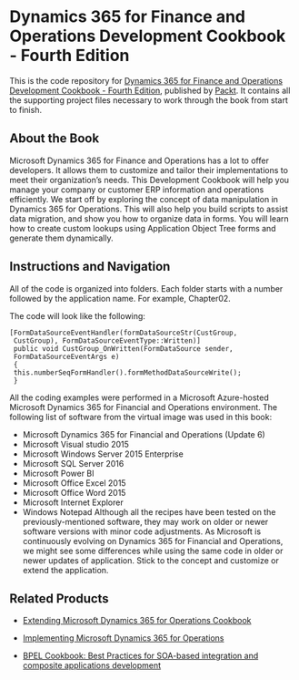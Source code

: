 


# Dynamics 365 for Finance and Operations Development Cookbook - Fourth Edition
This is the code repository for [Dynamics 365 for Finance and Operations Development Cookbook - Fourth Edition](https://www.packtpub.com/application-development/dynamics-365-operations-development-cookbook-fourth-edition?utm_source=github&utm_medium=repository&utm_campaign=9781786468864), published by [Packt](https://www.packtpub.com/?utm_source=github). It contains all the supporting project files necessary to work through the book from start to finish.
## About the Book
Microsoft Dynamics 365 for Finance and Operations has a lot to offer developers. It allows them to customize and tailor their implementations to meet their organization’s needs. This Development Cookbook will help you manage your company or customer ERP information and operations efficiently. We start off by exploring the concept of data manipulation in Dynamics 365 for Operations. This will also help you build scripts to assist data migration, and show you how to organize data in forms. You will learn how to create custom lookups using Application Object Tree forms and generate them dynamically.


## Instructions and Navigation
All of the code is organized into folders. Each folder starts with a number followed by the application name. For example, Chapter02.



The code will look like the following:
```
[FormDataSourceEventHandler(formDataSourceStr(CustGroup,
 CustGroup), FormDataSourceEventType::Written)]
 public void CustGroup_OnWritten(FormDataSource sender,
 FormDataSourceEventArgs e)
 {
 this.numberSeqFormHandler().formMethodDataSourceWrite();
 }
```

All the coding examples were performed in a Microsoft Azure-hosted Microsoft Dynamics
365 for Financial and Operations environment. The following list of software from the
virtual image was used in this book:
* Microsoft Dynamics 365 for Financial and Operations (Update 6)
* Microsoft Visual studio 2015
* Microsoft Windows Server 2015 Enterprise
* Microsoft SQL Server 2016
* Microsoft Power BI
* Microsoft Office Excel 2015
* Microsoft Office Word 2015
* Microsoft Internet Explorer
* Windows Notepad
Although all the recipes have been tested on the previously-mentioned software, they may
work on older or newer software versions with minor code adjustments. As Microsoft is
continuously evolving on Dynamics 365 for Financial and Operations, we might see some
differences while using the same code in older or newer updates of application. Stick to the
concept and customize or extend the application.

## Related Products
* [Extending Microsoft Dynamics 365 for Operations Cookbook](https://www.packtpub.com/application-development/extending-microsoft-dynamics-365-operations-cookbook?utm_source=github&utm_medium=repository&utm_campaign=9781786467133)

* [Implementing Microsoft Dynamics 365 for Operations](https://www.packtpub.com/big-data-and-business-intelligence/implementing-microsoft-dynamics-365-operations?utm_source=github&utm_medium=repository&utm_campaign=9781787283336)

* [BPEL Cookbook: Best Practices for SOA-based integration and composite applications development](https://www.packtpub.com/application-development/bpel-cookbook-best-practices-soa-based-integration-and-composite-application?utm_source=github&utm_medium=repository&utm_campaign=9781904811336)
